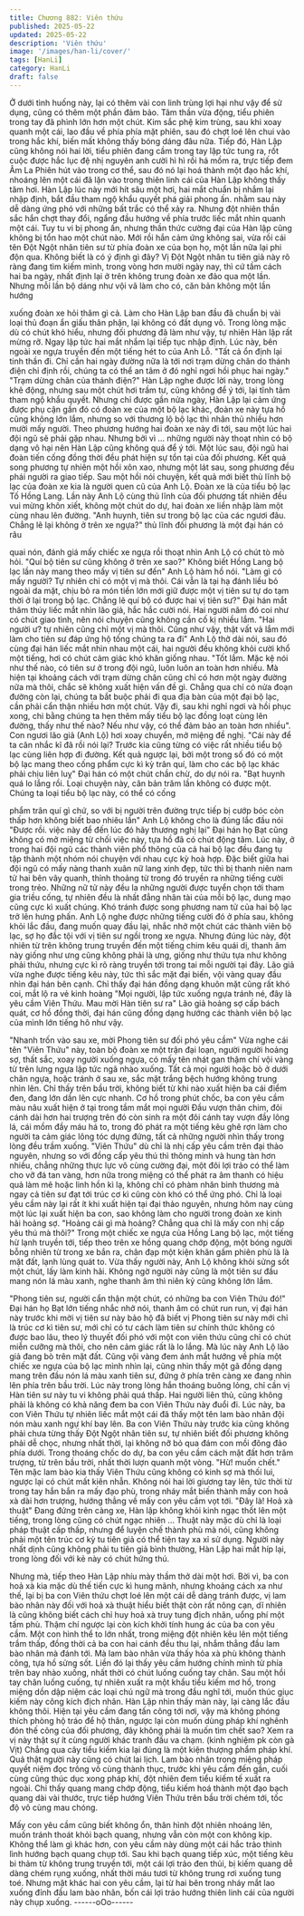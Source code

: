 ```yaml
---
title: Chương 882: Viên thứu
published: 2025-05-22
updated: 2025-05-22
description: 'Viên thứu'
image: '/images/han-li/cover/'
tags: [HanLi]
category: HanLi
draft: false
---
```


Ở dưới tình huống này, lại có thêm vài con linh trùng lợi hại như
vậy để sử dụng, cũng có thêm một phần đảm bảo.
Tâm thần vừa động, tiểu phiên trong tay đã phình lớn hơn một
chút. Kim sắc phệ kim trùng, sau khi xoay quanh một cái, lao đầu
về phía phía mặt phiên, sau đó chợt loé lên chui vào trong hắc
khí, biến mất không thấy bóng dáng đâu nữa.
Tiếp đó, Hàn Lập cũng không nói hai lời, tiểu phiên đang cầm
trong tay lập tức tung ra, rốt cuộc được hắc lục đệ nhị nguyên anh
cười hì hì rồi há mồm ra, trực tiếp đem Âm La Phiên hút vào trong
cơ thể, sau đó nó lại hoá thành một đạo hắc khí, nhoáng lên một
cái đã lặn vào trong thiên linh cái của Hàn Lập không thấy tăm
hơi.
Hàn Lập lúc này mới hít sâu một hơi, hai mắt chuẩn bị nhắm lại
nhập định, bắt đầu tham ngộ khẩu quyết phá giải phong ấn. nhằm
sau này dễ dàng ứng phó với những bất trắc có thể xảy ra.
Nhưng đột nhiên thần sắc hắn chợt thay đổi, ngẩng đầu hướng
về phía trước liếc mắt nhìn quanh một cái.
Tuy tu vi bị phong ấn, nhưng thần thức cường đại của Hàn lập
cũng không bị tổn hao một chút nào. Mới rồi hắn cảm ứng không
sai, vừa rồi cái tên Đột Ngột nhân tiên sư từ phía đoàn xe của bọn
họ, một lần nữa lại phi độn qua.
Không biết là có ý định gì đây?
Vị Đột Ngột nhân tu tiên giả này rõ ràng đang tìm kiếm mình,
trong vòng hơn mười ngày nay, thì cứ tầm cách hai ba ngày, nhất
định lại ở trên không trung đoàn xe đảo qua một lần. Nhưng mỗi
lần bộ dáng như vội vã làm cho có, căn bản không một lần hướng

xuống đoàn xe hỏi thăm gì cả. Làm cho Hàn Lập ban đầu đã
chuẩn bị vài loại thủ đoạn ẩn giấu thân phận, lại không có đất
dụng võ.
Trong lòng mặc dù có chút khó hiểu, nhưng đối phương đã làm
như vậy, tự nhiên Hàn lập rất mừng rỡ. Ngay lập tức hai mắt
nhắm lại tiếp tục nhập định.
Lúc này, bên ngoài xe ngựa truyền đến một tiếng hét to của Anh
Lỗ.
"Tất cả ổn định lại tinh thần đi. Chỉ cần hai ngày đường nữa là tới
nơi trạm dừng chân do thánh điện chỉ định rồi, chúng ta có thể an
tâm ở đó nghỉ ngơi hồi phục hai ngày."
"Trạm dừng chân của thánh điện?" Hàn Lập nghe được lời này,
trong lòng khẽ động, nhưng sau một chút hơi trầm tư, cũng không
để ý tới, lại tĩnh tâm tham ngộ khẩu quyết.
Nhưng chỉ được gần nửa ngày, Hàn Lập lại cảm ứng được phụ
cận gần đó có đoàn xe của một bộ lạc khác, đoàn xe này tựa hồ
cũng không lớn lắm, nhưng so với thương lộ bộ lạc thì nhân thủ
nhiều hơn mười mấy người. Theo phương hướng hai đoàn xe
này đi tới, sau một lúc hai đội ngũ sẽ phải gặp nhau. Nhưng bởi vì
… những người này thoạt nhìn có bộ dạng vô hại nên Hàn Lập
cũng không quá để ý tới.
Một lúc sau, đội ngũ hai đoàn tiến cống đồng thời đều phát hiện
sự tồn tại của đối phương.
Kết quả song phương tự nhiên một hồi xôn xao, nhưng một lát
sau, song phương đều phái người ra giao tiếp. Sau một hồi nói
chuyện, kết quả mới biết thủ lĩnh bộ lạc của đoàn xe kia là người
quen cũ của Anh Lộ. Đoàn xe là của tiểu bộ lạc Tố Hồng Lang.
Lần này Anh Lộ cùng thủ lĩnh của đối phương tất nhiên đều vui
mừng khôn xiết, không một chút do dự, hai đoàn xe liền nhập làm
một cùng nhau lên đường.
"Anh huynh, tiên sư trong bộ lạc của các ngươi đâu. Chẳng lẽ lại
không ở trên xe ngựa?" thủ lĩnh đối phương là một đại hán có râu

quai nón, đánh giá mấy chiếc xe ngựa rồi thoạt nhìn Anh Lộ có
chút tò mò hỏi.
"Quí bộ tiên sư cũng không ở trên xe sao?" Không biết Hồng Lang
bộ lạc lần này mang theo mấy vị tiên sư đến" Anh Lộ hàm hồ nói.
"Làm gì có mấy người? Tự nhiên chỉ có một vị mà thôi. Cái vẫn là
tại hạ đánh liều bỏ ngoài da mặt, chịu bỏ ra món tiền lớn mới giữ
được một vị tiên sư tự do tạm thời ở lại trong bộ lạc. Chẳng lẽ quí
bộ có được hai vị tiên sư?" Đại hán mắt thâm thúy liếc mắt nhìn
lão giả, hắc hắc cười nói.
Hai người năm đó coi như có chút giao tình, nên nói chuyện cũng
không cần cố kị nhiều lắm.
"Hai người ư? tự nhiên cũng chỉ một vị mà thôi. Cũng như vậy,
thật vất vả lắm mới làm cho tiên sư đáp ứng hộ tống chúng ta ra
đi" Anh Lộ thở dài nói, sau đó cùng đại hán liếc mắt nhìn nhau
một cái, hai người đều không khỏi cười khổ một tiếng, hơi có chút
cảm giác khó khăn giống nhau.
"Tốt lắm. Mặc kệ nói như thế nào, có tiên sư ở trong đội ngũ, luôn
luôn an toàn hơn nhiều. Mà hiện tại khoảng cách với trạm dừng
chân cũng chỉ có hơn một ngày đường nữa mà thôi, chắc sẽ
không xuất hiện vấn đề gì. Chẳng qua chỉ có nửa đoạn đường
còn lại, chúng ta bắt buộc phải đi qua địa bàn của một đại bộ lạc,
cần phải cẩn thận nhiều hơn một chút. Vậy đi, sau khi nghỉ ngơi
và hồi phục xong, chi bằng chúng ta hẹn thêm mấy tiểu bộ lạc
đồng loạt cùng lên đường, thấy như thế nào? Nếu như vậy, có thể
đảm bảo an toàn hơn nhiều". Con ngươi lão giả (Anh Lộ) hơi xoay
chuyển, mở miệng đề nghị.
"Cái này để ta cân nhắc kĩ đã rồi nói lại? Trước kia cũng từng có
việc rất nhiều tiểu bộ lạc cùng liên hợp đi đường. Kết quả ngược
lại, bởi một trong số đó có một bộ lạc mang theo cống phẩm cực
kì kỳ trân quí, làm cho các bộ lạc khác phải chịu liên luỵ" Đại hán
có một chút chần chừ, do dự nói ra.
"Bạt huynh quá lo lắng rồi. Loại chuyện này, căn bản trăm lần
không có được một. Chúng ta loại tiểu bộ lạc này, có thể có cống

phẩm trân quí gì chứ, so với bị người trên đường trực tiếp bị
cướp bóc còn thấp hơn không biết bao nhiêu lần"
Anh Lộ không cho là đúng lắc đầu nói
"Được rồi. việc này để đến lúc đó hãy thương nghị lại" Đại hán họ
Bạt cũng không có mở miệng từ chối việc này, tựa hồ đã có chút
động tâm.
Lúc này, ở trong hai đội ngũ các thành viên phổ thông của cả hai
bộ lạc đều đang tụ tập thành một nhóm nói chuyện với nhau cực
kỳ hoà hợp.
Đặc biết giữa hai đội ngũ có mấy nàng thanh xuân nữ lang xinh
đẹp, tức thì bị thanh niên nam tử hai bên vây quanh, thỉnh thoảng
từ trong đó truyền ra những tiếng cười trong trẻo.
Những nữ tử này đều la những người được tuyển chọn tới tham
gia triều cống, tự nhiên đều là nhất đẳng nhân tài của mỗi bộ lạc,
dung mạo cũng cực kì xuất chúng. Khó tránh được song phương
nam tử của hai bộ lạc trở lên hưng phấn.
Anh Lộ nghe được những tiếng cười đó ở phía sau, không khỏi
lắc đầu, đang muốn quay đầu lại, nhắc nhở một chút các thành
viên bộ lạc, sợ họ đắc tội với vị tiên sư ngồi trong xe ngựa.
Nhưng đúng lúc này, đột nhiên từ trên không trung truyền đến một
tiếng chim kêu quái dị, thanh âm này giống như ưng cũng không
phải là ưng, giống như thứu tựa như không phải thứu, nhưng cực
kì rõ ràng truyền tới trong tai mỗi người tại đây.
Lão giả vừa nghe được tiếng kêu này, tức thì sắc mặt đại biến, vội
vàng quay đầu nhìn đại hán bên cạnh. Chỉ thấy đại hán đồng
dạng khuôn mặt cũng rất khó coi, mắt lộ ra vẻ kinh hoàng
"Mọi người, lập tức xuống ngựa tránh né, đây là yêu cầm Viên
Thứu. Mau mời Hàn tiên sư ra" Lão giả hoảng sợ cấp bách quát,
cơ hồ đồng thời, đại hán cũng đồng dạng hướng các thành viên
bộ lạc của mình lớn tiếng hô như vậy.

"Nhanh trốn vào sau xe, mời Phong tiên sư đối phó yêu cầm"
Vừa nghe cái tên "Viên Thứu" này, toàn bộ đoàn xe một trận đại
loạn, người người hoảng sợ, thất sắc, xoay người xuống ngựa, có
mấy tên nhát gan thậm chí vội vàng từ trên lưng ngựa lập tức ngã
nhào xuống. Tất cả mọi người hoặc bò ở dưới chân ngựa, hoặc
tránh ở sau xe, sắc mặt trắng bệch hướng không trung nhìn lên.
Chỉ thấy trên bầu trời, không biết từ khi nào xuất hiện ba cái điểm
đen, đang lớn dần lên cực nhanh. Cơ hồ trong phút chốc, ba con
yêu cầm màu nâu xuất hiện ở tại trong tầm mắt mọi người
Đầu vượn thân chim, đôi cánh dài hơn hai trượng trên đó còn sinh
ra một đôi cánh tay vượn đầy lông lá, cái mồm đầy máu há to,
trong đó phát ra một tiếng kêu ghê rợn làm cho người ta cảm giác
lông tóc dựng đứng, tất cả những người nhìn thấy trong lòng đều
trầm xuống.
"Viên Thứu" dù chỉ là nhị cấp yêu cầm trên đại thảo nguyên,
nhưng so với đồng cấp yêu thú thì thông minh và hung tàn hơn
nhiều, chẳng những thực lực vô cùng cường đại, một đôi lợi trảo
có thể làm cho vỡ đá tan vàng, hơn nữa trong miệng có thể phát
ra âm thanh có hiệu quả làm mê hoặc linh hồn kì lạ, không chỉ có
phàm nhân bình thương mà ngay cả tiên sư đạt tới trúc cơ kì cũng
còn khó có thể ứng phó. Chỉ là loại yêu cầm này lại rất ít khi xuất
hiện tại đại thảo nguyên, nhưng hôm nay cùng một lúc lại xuất
hiện ba con, sao không làm cho người trong đoàn xe kinh hãi
hoảng sợ.
"Hoảng cái gì mà hoảng? Chẳng qua chỉ là mấy con nhị cấp yêu
thú mà thôi?" Trong một chiếc xe ngựa của Hồng Lang bộ lạc, một
tiếng hừ lạnh truyền tới, tiếp theo trên xe hồng quang chớp động,
một bóng người bỗng nhiên từ trong xe bắn ra, chân đạp một kiện
khăn gấm phiên phù là là mặt đất, lạnh lùng quát to.
Vừa thấy người này, Anh Lộ không khỏi sửng sốt một chút, lấy
làm kinh hãi.
Không ngờ người này cũng là một tiên sư đầu mang nón lá màu
xanh, nghe thanh âm thì niên kỷ cũng không lớn lắm.

"Phong tiên sư, người cẩn thận một chút, có những ba con Viên
Thứu đó!" Đại hán họ Bạt lớn tiếng nhắc nhở nói, thanh âm có
chút run run, vị đại hán này trước khi mời vị tiên sư này bảo hộ đã
biết vị Phong tiên sư này mới chỉ là trúc cơ kì tiên sư, mới chỉ có
tư cách làm tiên sư chính thức không có được bao lâu, theo lý
thuyết đối phó với một con viên thứu cũng chỉ có chút miễn cưỡng
mà thôi, cho nên cảm giác rất là lo lắng.
Mà lúc này Anh Lộ lão giả đang bò trên mặt đất. Cũng vội vàng
đem ánh mắt hướng về phía một chiếc xe ngựa của bộ lạc mình
nhìn lại, cũng nhìn thấy một gã đồng dạng mang trên đầu nón lá
màu xanh tiên sư, đứng ở phía trên càng xe đang nhìn lên phía
trên bầu trời. Lúc này trong lòng hắn thoáng buông lỏng, chỉ cần
vị Hàn tiên sư này tu vi không phải quá thấp. Hai người liên thủ,
cũng không phải là không có khả năng đem ba con Viên Thứu
này đuổi đi.
Lúc này, ba con Viên Thứu tự nhiên liếc mắt một cái đã thấy một
tên lam bào nhân đội nón màu xanh ngự khí bay lên. Ba con Viên
Thứu này trước kia cũng không phải chưa từng thấy Đột Ngột
nhân tiên sư, tự nhiên biết đối phương không phải dễ chọc, nhưng
nhất thời, lại không nỡ bỏ qua đám con mồi đông đảo phía dưới.
Trong thoáng chốc do dự, ba con yêu cầm cách mặt đất hơn trăm
trượng, từ trên bầu trời, nhất thời lượn quanh một vòng.
"Hừ! muốn chết." Tên mặc lam bào kia thấy Viên Thứu cũng
không có kinh sợ mà thối lui, ngược lại có chút mất kiên nhẫn.
Không nói hai lời giương tay lên, tức thời từ trong tay hắn bắn ra
mấy đạo phù, trong nháy mắt biến thành mấy con hoả xà dài hơn
trượng, hướng thẳng về mấy con yêu cầm vọt tới.
"Đây là! Hoả xà thuật" Đang đứng trên càng xe, Hàn lập không
khỏi kinh ngạc thốt lên một tiếng, trong lòng cũng có chút ngạc
nhiên … Thuật này mặc dù chỉ là loại pháp thuật cấp thấp, nhưng
để luyện chế thành phù mà nói, cũng không phải một tên trúc cơ
kỳ tu tiên giả có thể tiện tay xa xỉ sử dụng. Người này nhất dịnh
cũng không phải tu tiên giả bình thường, Hàn Lập hai mắt híp lại,
trong lòng đối với kẻ này có chút hứng thú.

Nhưng mà, tiếp theo Hàn Lập nhíu mày thầm thở dài một hơi.
Bời vì, ba con hoả xà kia mặc dù thế tiến cực kì hung mãnh,
nhưng khoảng cách xa như thế, lại bị ba con Viên thứu chợt loé
lên một cái dễ dàng tránh được, vị lam bào nhân này đối với hoả
xà thuật hiểu biết thật còn rất nông cạn, dĩ nhiên là cũng không
biết cách chỉ huy hoả xà truy tung địch nhân, uổng phí một tấm
phù.
Thậm chí ngược lại còn kích khởi tính hung ác của ba con yêu
cầm.
Một con hình thể to lớn nhất, trong miệng đột nhiên kêu lên một
tiếng trầm thấp, đồng thời cả ba con hai cánh đều thu lại, nhắm
thẳng đầu lam bào nhân mà đánh tới. Mà lam bào nhân vừa thấy
hỏa xà phù không thành công, tựa hồ sửng sốt. Liền đó lại thấy
yêu cầm hướng chính mình từ phía trên bay nhào xuống, nhất
thời có chút luống cuống tay chân. Sau một hồi tay chân luống
cuống, tự nhiên xuất ra một khẩu tiểu kiếm mơ hồ, trong miệng
dồn dập niệm các loại chú ngữ mà trong đầu nghĩ tới, muốn thúc
giục kiếm này công kích địch nhân.
Hàn Lập nhìn thấy màn này, lại càng lắc đầu không thôi.
Hiện tại yêu cầm đang tấn công tới nơi, vậy mà không phóng
thích phòng hộ tráo để hộ thân, ngược lại còn muốn dùng pháp
khí nghênh đón thế công của đối phương, đây không phải là
muốn tìm chết sao? Xem ra vị này thật sự ít cùng người khác
tranh đấu va chạm. (kinh nghiệm pk còn gà Vịt)
Chẳng qua cây tiểu kiếm kia lại đúng là một kiện thượng phẩm
pháp khí. Quả thật người này cũng có chút lai lịch.
Lam bào nhân trong miệng pháp quyết niệm đọc trông vô cùng
thành thục, trước khi yêu cầm đến gần, cuối cùng cũng thúc dục
xong pháp khí, đột nhiên đem tiểu kiếm tế xuất ra ngoài.
Chỉ thấy quang mang chớp động, tiểu kiếm hoá thành một đạo
bạch quang dài vài thước, trực tiếp hướng Viên Thứu trên bầu
trời chém tới, tốc độ vô cùng mau chóng.

Mấy con yêu cầm cũng biết không ổn, thân hình đột nhiên nhoáng
lên, muốn tránh thoát khỏi bạch quang, nhưng vẫn còn một con
không kịp. Không thể làm gì khác hơn, con yêu cầm này dùng
một cái hắc trảo thình lình hướng bạch quang chụp tới.
Sau khi bạch quang tiếp xúc, một tiếng kêu bi thảm từ không
trung truyền tới, một cái lợi trảo đen thủi, bị kiếm quang dễ dàng
chém rụng xuống, nhất thời máu tươi từ không trung rơi xuống
tung toé. Nhưng mặt khác hai con yêu cầm, lại từ hai bên trong
nháy mắt lao xuống đỉnh đầu lam bào nhân, bốn cái lợi trảo
hướng thiên linh cái của người này chụp xuống.
------oOo------
